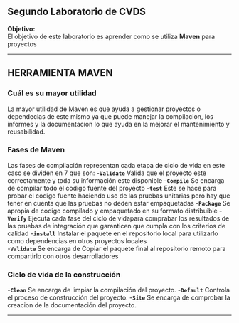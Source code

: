 ## Segundo Laboratorio de CVDS

**Objetivo:**  
El objetivo de este laboratorio es aprender como se utiliza **Maven** para proyectos

---

## HERRAMIENTA MAVEN

### Cuál es su mayor utilidad
La mayor utilidad de Maven es que ayuda a gestionar proyectos o dependecias de este mismo ya que puede manejar la compilacion, los informes y la documentacíon lo que ayuda en la mejorar el mantenimiento y reusabilidad.

### Fases de Maven
Las fases de compilación representan cada etapa de ciclo de vida en este caso se dividen en 7 que son:
 -**`Validate`**
    Valida que el proyecto este correctamente y toda su información este disponible
 -**`Compile`**
    Se encarga de compilar todo el codigo fuente del proyecto
 -**`test`**
    Este se hace para probar el codigo fuente haciendo uso de las pruebas unitarias pero hay que tener en cuenta que las pruebas no deden estar empaquetadas
 -**`Package`**
    Se apropia de codigo compilado y empaquetado en su formato distribuible 
 -**`Verify`**
    Ejecuta cada fase del ciclo de vidapara comprabar los resultados de las pruebas de integración que garanticen que cumpla con los criterios de calidad
 -**`install`**
    Instalar el paquete en el repositorio local para utilizarlo como  dependencias en otros proyectos locales   
 -**`Validate`**
    Se encarga de Copiar el paquete final al repositorio remoto para compartirlo con otros desarrolladores   

### Ciclo de vida de la construcción
 -**`Clean`**
    Se encarga de limpiar la compilación del proyecto.
 -**`Default`**
    Controla el proceso de construcción del proyecto.
 -**`Site`**
    Se encarga de comprobar la creacion de la documentación del proyecto.


---